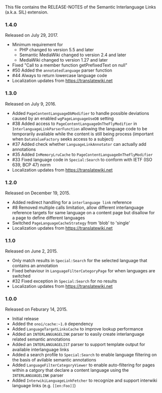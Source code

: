 This file contains the RELEASE-NOTES of the Semantic Interlanguage Links (a.k.a. SIL) extension.

### 1.4.0

Released on July 29, 2017.

* Minimum requirement for
  * PHP changed to version 5.5 and later
  * Semantic MediaWiki changed to version 2.4 and later
  * MediaWiki changed to version 1.27 and later
* Fixed "Call to a member function getPrefixedText on null"
* #50 Added the `annotatedlanguage` parser function
* #44 Always to return lowercase language code
* Localization updates from https://translatewiki.net

### 1.3.0

Released on July 9, 2016.

* Added `PageContentLanguageDbModifier` to handle possible deviations caused by an
  enabled `wgPageLanguageUseDB` setting
* #38 Added access to `PageContentLanguageOnTheFlyModifier` in `InterlanguageLinkParserFunction` allowing
  the language code to be temporarily available while the content is still being process
  (important when `DataValueFactory` seeks access to a subject)
* #37 Added check whether `LanguageLinkAnnotator` can actually add annotations
* #35 Added `InMemoryLruCache` to `PageContentLanguageOnTheFlyModifier`
* #33 Fixed language code in `Special:Search` to conform with IETF (ISO 639, BCP 47) norm
* Localization updates from https://translatewiki.net

### 1.2.0

Released on December 19, 2015.

* Added redirect handling for a `interlanguage link` reference
* #8 Removed multiple calls limitation, allow different interlanguage reference targets for
  same language on a content page but disallow for a page to define different languages
* Switched `PageLanguageCacheStrategy` from 'blob' to 'single'
* Localization updates from https://translatewiki.net

### 1.1.0

Released on June 2, 2015.

* Only match results in `Special:Search` for the selected language that contains an annotation
* Fixed behaviour in `LanguageFilterCategoryPage` for when languages are switched
* #32 Fixed exception in `Special:Search` for no results
* Localization updates from https://translatewiki.net

### 1.0.0

Released on Feburary 14, 2015.

* Initial release
* Added the `onoi/cache:~1.0` dependency
* Added `LanguageTargetLinksCache` to improve lookup performance
* Added an `INTERLANGUAGELINK` parser to easily create interlanguage related semantic annotations
* Added an `INTERLANGUAGELIST` parser to support template output for available interlanguage links
* Added a search profile to `Special:Search` to enable language filtering on the basis of avilable semantic annotations
* Added `LanguageFilterCategoryViewer` to enable auto-filtering for pages within a catgory that declare a content language using the `INTERLANGUAGELINK` parser
* Added `InterwikiLanguageLinkFetcher` to recognize and support interwiki language links (e.g. `[[en:Foo]]`)
